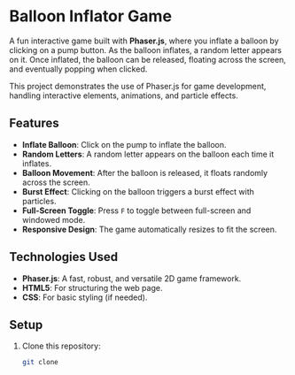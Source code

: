 # Balloon Inflator Game

A fun interactive game built with **Phaser.js**, where you inflate a balloon by clicking on a pump button. As the balloon inflates, a random letter appears on it. Once inflated, the balloon can be released, floating across the screen, and eventually popping when clicked. 

This project demonstrates the use of Phaser.js for game development, handling interactive elements, animations, and particle effects.

## Features

- **Inflate Balloon**: Click on the pump to inflate the balloon.
- **Random Letters**: A random letter appears on the balloon each time it inflates.
- **Balloon Movement**: After the balloon is released, it floats randomly across the screen.
- **Burst Effect**: Clicking on the balloon triggers a burst effect with particles.
- **Full-Screen Toggle**: Press `F` to toggle between full-screen and windowed mode.
- **Responsive Design**: The game automatically resizes to fit the screen.

## Technologies Used

- **Phaser.js**: A fast, robust, and versatile 2D game framework.
- **HTML5**: For structuring the web page.
- **CSS**: For basic styling (if needed).

## Setup

1. Clone this repository:
   ```bash
   git clone 
